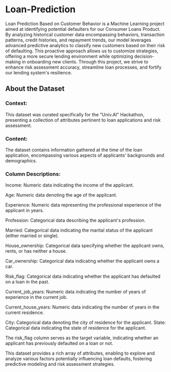 # Loan-Prediction
Loan Prediction Based on Customer Behavior is a Machine Learning project aimed at identifying potential defaulters for our Consumer Loans Product. By analyzing historical customer data encompassing behaviors, transaction patterns, credit histories, and repayment trends, our model leverages advanced predictive analytics to classify new customers based on their risk of defaulting. This proactive approach allows us to customize strategies, offering a more secure lending environment while optimizing decision-making in onboarding new clients. Through this project, we strive to enhance risk assessment accuracy, streamline loan processes, and fortify our lending system's resilience.

## About the Dataset

### Context:
This dataset was curated specifically for the "Univ.AI" Hackathon, presenting a collection of attributes pertinent to loan applications and risk assessment.

### Content:
The dataset contains information gathered at the time of the loan application, encompassing various aspects of applicants' backgrounds and demographics.

### Column Descriptions:

Income: Numeric data indicating the income of the applicant.

Age: Numeric data denoting the age of the applicant.

Experience: Numeric data representing the professional experience of the applicant in years.

Profession: Categorical data describing the applicant's profession.

Married: Categorical data indicating the marital status of the applicant (either married or single).

House_ownership: Categorical data specifying whether the applicant owns, rents, or has neither a house.

Car_ownership: Categorical data indicating whether the applicant owns a car.

Risk_flag: Categorical data indicating whether the applicant has defaulted on a loan in the past.

Current_job_years: Numeric data indicating the number of years of experience in the current job.

Current_house_years: Numeric data indicating the number of years in the current residence.

City: Categorical data denoting the city of residence for the applicant.
State: Categorical data indicating the state of residence for the applicant.

The risk_flag column serves as the target variable, indicating whether an applicant has previously defaulted on a loan or not.

This dataset provides a rich array of attributes, enabling to explore and analyze various factors potentially influencing loan defaults, fostering predictive modeling and risk assessment strategies.




